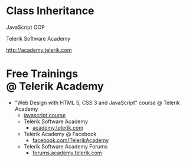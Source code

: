 <!-- section start -->
<!-- attr: { class:'slide-title', showInPresentation:true, hasScriptWrapper:true } -->
# Class Inheritance

<article class="signature">
	<p class="signature-course">JavaScript OOP</p>
	<p class="signature-initiative">Telerik Software Academy</p>
	<a href="http://academy.telerik.com" class="signature-link">http://academy.telerik.com</a>
</article>

<!-- 
# Classes and Inheritance in ES6
- ES6 introduces classes and a way to create classical OOP

```javascript
class Person extends Mammal {
  constructor(fname, lname, age) {
    super(age);
    this._fname = fname;
    this._lname = lname;
  }
  get fullname() {
    //getter property of fullname
  }
  set fullname(newfullname) {
    //setter property of fullname
  }
  // more class members…
}
```


# Classes and Inheritance in ES6
- ES6 introduces classes and a way to create classical OOP

```javascript
class Person extends Mammal {
  constructor(fname, lname, age) {
    super(age);
    this._fname = fname;
    this._lname = lname;
  }
  get fullname() {
    //getter property of fullname
  }
  set fullname(newfullname) {
    //setter property of fullname
  }
  // more class members…
}
```

<div class="fragment balloon" style="top:35.42%; left:54.30%; width:41.45%">Constructor of the class</div>


# Classes and Inheritance in ES6
- ES6 introduces classes and a way to create classical OOP

```javascript
class Person extends Mammal {
  constructor(fname, lname, age) {
    super(age);
    this._fname = fname;
    this._lname = lname;
  }
  get fullname() {
    //getter property of fullname
  }
  set fullname(newfullname) {
    //setter property of fullname
  }
  // more class members…
}
```

<div class="fragment balloon" style="top:56.84%; left:55.19%; width:41.45%">Getters and setters</div>
<div class="fragment balloon" style="top:35.42%; left:54.30%; width:41.45%">Constructor of the class</div> -->

<!-- Questions -->
<!-- section start -->
<!-- attr: { hasScriptWrapper:true, class:"slide-questions", id:"questions" } -->
<!-- # Class Inheritance
## Questions? -->


<!-- attr: { showInPresentation: true, hasScriptWrapper: true, style:'font-size: 0.9em' } -->
# Free Trainings<br/>@ Telerik Academy
- "Web Design with HTML 5, CSS 3 and JavaScript" course @ Telerik Academy
    - [javascript course](http://academy.telerik.com/student-courses/web-design-and-ui/javascript-fundamentals/about)
  - Telerik Software Academy
    - [academy.telerik.com](academy.telerik.com)
  - Telerik Academy @ Facebook
    - [facebook.com/TelerikAcademy](facebook.com/TelerikAcademy)
  - Telerik Software Academy Forums
    - [forums.academy.telerik.com](http://telerikacademy.com/Forum/Home)

<!-- <img class="slide-image" showInPresentation="true"  src="imgs/pic00.png" style="top:58.18%; left:90.52%; width:16.97%; z-index:-1" /> -->
